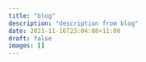 ```yaml
---
title: "blog"
description: "description from blog"
date: 2021-11-16T23:04:08+11:00
draft: false
images: []
---
```

